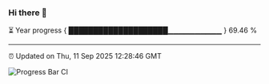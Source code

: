 ### Hi there 👋

⏳ Year progress { ████████████████████▁▁▁▁▁▁▁▁▁▁ } 69.46 %

---

⏰ Updated on Thu, 11 Sep 2025 12:28:46 GMT

![Progress Bar CI](https://github.com/liununu/liununu/workflows/Progress%20Bar%20CI/badge.svg)
